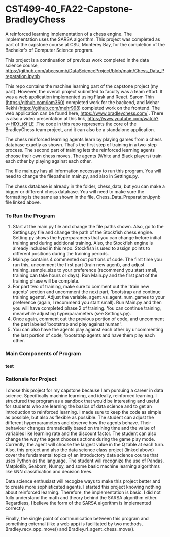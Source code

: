 # CST499-40_FA22-Capstone-BradleyChess
A reinforced learning implementation of a chess engine. The implementation uses the SARSA algorithm.
This project was completed as part of the capstone course at CSU, Monterey Bay, for the completion of the Bachelor's of Computer Science program.

This project is a continuation of previous work completed in the data science course, https://github.com/abecsumb/DataScienceProject/blob/main/Chess_Data_Preparation.ipynb 

This repo contains the machine learning part of the capstone project (my part). However, the overall project submitted to faculty was a team effort. It was a web application implemented using Flask and React. Sarom Thin (https://github.com/lom360) completed work for the backend, and Mehar Rekhi (https://github.com/mehr998) completed work on the frontend. The web application can be found here, https://www.bradleychess.com/ . There is also a video presentation at this link, https://www.youtube.com/watch?v=HlXtLt6fiLE .The code in this repo represents the core of the BradleyChess team project, and it can also be a standalone application. 

The chess reinforced learning agents learn by playing games from a chess database exactly as shown. That's the first step of training in a two-step process. The second part of training lets the reinforced learning agents choose their own chess moves. The agents (White and Black players) train each other by playing against each other. 

The file main.py has all information necessary to run this program. You will need to change the filepaths in main.py, and also in Settings.py.

The chess database is already in the folder, chess_data, but you can make a bigger or different chess database. You will need to make sure the formatting is the same as shown in the file, Chess_Data_Preparation.ipynb file linked above.

### To Run the Program
1. Start at the main.py file and change the file paths shown. Also, go to the Settings.py file and change the path of the Stockfish chess engine. Setting.py shows the hyperparamers that you can change before initial training and during additional training. Also, the Stockfish engine is already included in this repo. Stockfish is used to assign points to different positions during the training periods.
2. Main.py contains 4 commented out portions of code. The first time you run this, uncomment the first part (train new agent), and adjust training_sample_size to your preference (recommend you start small, training can take hours or days). Run Main.py and the first part of the training phase will be complete. 
3. For part two of training, make sure to comment out the 'train new agents' section and uncomment the next part, 'bootstrap and continue training agents'. Adjust the variable, agent_vs_agent_num_games to your preference (again, I recommend you start small). Run Main.py and then you will have completed phase 2 of training. You can continue training, meanwhile adjusting hyperparameters (see Settings.py). 
4. Once again, comment out the previous portion of code, and uncomment the part labeled 'bootstrap and play against human'.
5. You can also have the agents play against each other by uncommenting the last portion of code, 'bootstrap agents and have them play each other.

### Main Components of Program
#### test

### Rationale for Project
I chose this project for my capstone because I am pursuing a career in data science. Specifically machine learning, and ideally, reinforced learning. I structured the program as a sandbox that would be interesting and useful for students who are learning the basics of data science and to get an introduction to reinforced learning. I made sure to keep the code as simple as possible, but also as flexible as possible. The student can adjust the different hyperparameters and observe how the agents behave. Their behaviour changes dramatically based on training time and the value of variables like learning rate and the discount factor. The student can also change the way the agent chooses actions during the game play mode. Currently, the agent will choose the largest value in the Q table at each turn. Also, this project and also the data science class project (linked above) cover the fundamental topics of an introductory data science course that uses Python as the language. The student will recognize the use of Pandas, Matplotlib, Seaborn, Numpy, and some basic machine learning algorithms like kNN classification and decision trees. 

Data science enthusiast will recogize ways to make this project better and to create more sophisticated agents. I started this project knowing nothing about reinforced learning. Therefore, the implementation is basic. I did not fully understand the math and theory behind the SARSA algorithm either. Regardless, I believe the form of the SARSA algorithm is implemented correctly.

Finally, the single point of communication between this program and something external (like a web app) is facilitated by two methods, Bradley.recv_opp_move() and Bradley.rl_agent_chess_move(). 
